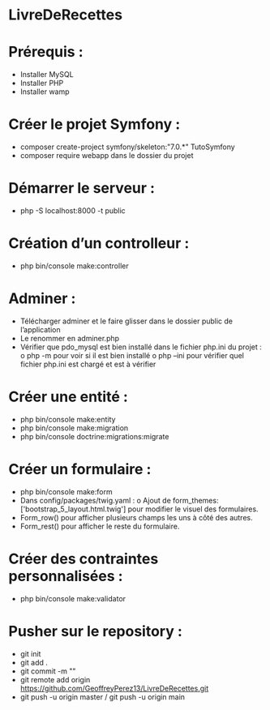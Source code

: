 # LivreDeRecettes
# Prérequis :
-	Installer MySQL
-	Installer PHP
-	Installer wamp

# Créer le projet Symfony :
-	composer create-project symfony/skeleton:"7.0.*" TutoSymfony
-	composer require webapp dans le dossier du projet

# Démarrer le serveur :
-	php -S localhost:8000 -t public

# Création d’un controlleur :
-	php bin/console make:controller

# Adminer :
-	Télécharger adminer et le faire glisser dans le dossier public de l’application
-	Le renommer en adminer.php
-	Vérifier que pdo_mysql est bien installé dans le fichier php.ini du projet :
o	php -m pour voir si il est bien installé
o	php –ini pour vérifier quel fichier php.ini est chargé et est à vérifier

# Créer une entité :
-	php bin/console make:entity
-	php bin/console make:migration
-	php bin/console doctrine:migrations:migrate

# Créer un formulaire :
-	php bin/console make:form
-	Dans config/packages/twig.yaml :
  o	Ajout de form_themes: ['bootstrap_5_layout.html.twig'] pour modifier le visuel des formulaires.
-	Form_row() pour afficher plusieurs champs les uns à côté des autres.
-	Form_rest() pour afficher le reste du formulaire.

# Créer des contraintes personnalisées :
-	php bin/console make:validator

# Pusher sur le repository :
- git init
- git add .
- git commit -m ""
- git remote add origin https://github.com/GeoffreyPerez13/LivreDeRecettes.git
- git push -u origin master / git push -u origin main
